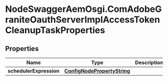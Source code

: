 # NodeSwaggerAemOsgi.ComAdobeGraniteOauthServerImplAccessTokenCleanupTaskProperties

## Properties

Name | Type | Description | Notes
------------ | ------------- | ------------- | -------------
**schedulerExpression** | [**ConfigNodePropertyString**](ConfigNodePropertyString.md) |  | [optional] 


